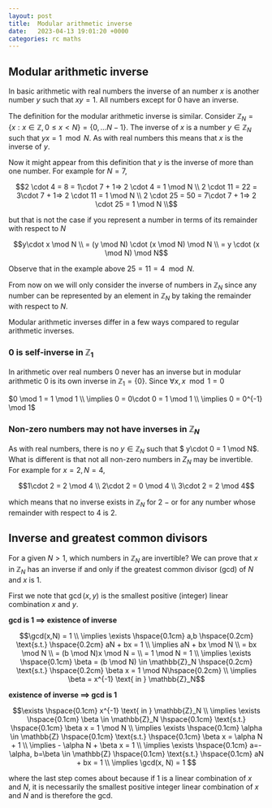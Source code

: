 ```yaml
---
layout: post
title:  Modular arithmetic inverse
date:   2023-04-13 19:01:20 +0000
categories: rc maths
---
```


## Modular arithmetic inverse

In basic arithmetic with real numbers the inverse of an number $x$ is another number $y$ such that $xy = 1$. All numbers except for 0 have an inverse. 

The definition for the modular arithmetic inverse is similar. Consider $\mathbb{Z}_N = \{x: x \in \mathbb{Z}, 0 \leq x \lt N\} = \{0, \ldots N-1\}$. The inverse of $x$ is a number $y \in \mathbb{Z}_N$ such that $yx = 1 \mod N$. As with real numbers this means that $x$ is the inverse of $y$. 

Now it might appear from this definition that $y$ is the inverse of more than one number. For example for $N=7$,

$$2 \cdot 4 = 8 = 1\cdot 7 + 1=> 2 \cdot 4 = 1 \mod N \\
2 \cdot 11 = 22 = 3\cdot 7 + 1=> 2 \cdot 11 = 1 \mod N \\
2 \cdot 25 = 50 = 7\cdot 7 + 1=> 2 \cdot 25 = 1 \mod N \\$$

but that is not the case if you represent a number in terms of its remainder with respect to $N$

$$y\cdot x \mod N \\
= (y \mod N) \cdot (x \mod N) \mod N \\
= y \cdot (x \mod N) \mod N$$

Observe that in the example above $25 = 11 = 4 \mod N$.

From now on we will only consider the inverse of numbers in $\mathbb{Z}_N$ since any number can be represented by an element in $\mathbb{Z}_N$ by taking the remainder with respect to $N$.

Modular arithmetic inverses differ in a few ways compared to regular arithmetic inverses. 

### $0$ is self-inverse in $\mathbb{Z}_1$
In arithmetic over real numbers 0 never has an inverse but in modular arithmetic 0 is its own inverse in $\mathbb{Z}_1 = \{0\}$. Since $\forall x, x \mod 1 = 0$

$0 \mod 1 = 1 \mod 1 \\ \implies 0 = 0\cdot 0 = 1 \mod 1 \\
\implies 0 = 0^{-1} \mod 1$

### Non-zero numbers may not have inverses in $\mathbb{Z}_N$
As with real numbers, there is no $y \in \mathbb{Z}_N$ such that $ y\cdot 0 = 1 \mod N$. What is different is that not all non-zero numbers in $Z_N$ may be invertible. For example for $x = 2, N=4$,

$$1\cdot 2 = 2 \mod 4 \\
2\cdot 2 = 0 \mod 4 \\
3\cdot 2 = 2 \mod 4$$

which means that no inverse exists in $\mathbb{Z}_N$ for 2 $-$ or for any number whose remainder with respect to 4 is 2.

## Inverse and greatest common divisors

For a given $N>1$, which numbers in $\mathbb{Z}_N$ are invertible? We can prove that $x$ in $\mathbb{Z}_N$ has an inverse if and only if the greatest common divisor (gcd) of $N$ and $x$ is 1.

First we note that $\gcd(x,y)$ is the smallest positive (integer) linear combination $x$ and $y$. 

**gcd is 1 $\implies$ existence of inverse**

$$\gcd(x,N) = 1 \\
\implies \exists \hspace{0.1cm} a,b \hspace{0.2cm} \text{s.t.} \hspace{0.2cm} aN + bx = 1
\\ \implies aN + bx \mod N 
\\ = bx \mod N 
\\ = (b \mod N)x \mod N = 
\\ = 1 \mod N = 1
\\ \implies \exists \hspace{0.1cm} \beta = (b \mod N) \in \mathbb{Z}_N  \hspace{0.2cm} \text{s.t.} \hspace{0.2cm}  \beta x = 1 \mod N\hspace{0.2cm} 
\\ \implies \beta = x^{-1} \text{ in } \mathbb{Z}_N$$


**existence of inverse $\implies$ gcd is 1**

$$\exists \hspace{0.1cm} x^{-1} \text{ in } \mathbb{Z}_N \\
\implies \exists \hspace{0.1cm} \beta \in \mathbb{Z}_N \hspace{0.1cm} \text{s.t.} \hspace{0.1cm} \beta x = 1 \mod 
N
\\ \implies \exists \hspace{0.1cm} \alpha \in \mathbb{Z} \hspace{0.1cm} \text{s.t.} \hspace{0.1cm} \beta x = \alpha N + 1
\\ \implies - \alpha N + \beta x  = 1
\\ \implies \exists \hspace{0.1cm} a=-\alpha, b=\beta \in \mathbb{Z} \hspace{0.1cm} \text{s.t.} \hspace{0.1cm} aN + bx = 1
\\ \implies \gcd(x, N) = 1 $$

where the last step comes about because if 1 is a linear combination of $x$ and $N$, it is necessarily the smallest positive integer linear combination of $x$ and $N$ and is therefore the gcd.
